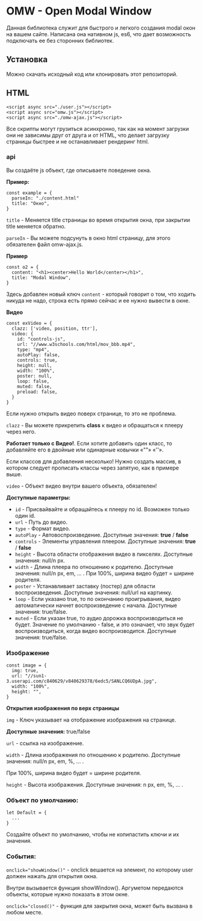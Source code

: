 # OMW - Open Modal Window
Данная библиотека служит для быстрого и легкого создания modal окон на вашем сайте.
Написана она нативном js, es6, что дает возможность подключать ее без сторонних библиотек.

## Установка
Можно скачать исходный код или клонировать этот репозиторий.

## HTML
```
<script async src="./user.js"></script>
<script async src="omw.js"></script>
<script async src="./omw-ajax.js"></script>
```

Все скрипты могут грузиться асинхронно, так как на момент загрузки они не зависимы друг от друга и от HTML, что делает загрузку страницы быстрее и не останавливает рендеринг html.

### api
Вы создаёте js объект, где описываете поведение окна.
  
**Пример:**
```
const example = {
  parseIn: "./content.html"
  title: "Окно",
}
```

`title` - Меняется title страницы во время открытия окна, при закрытии title меняется обратно.
  
`parseIn` - Вы можете подсунуть в окно html страницу, для этого обязателен файл omw-ajax.js.

**Пример**
```
const o2 = {
  content: "<h1><center>Hello World</center></h1>",
  title: "Modal Window",
}
```

Здесь добавлен новый ключ `content` - который говорит о том, что ходить никуда не надо, строка есть прямо сейчас и ее нужно вывести в окне.

**Видео**
```
const exVideo = {
  clazz: ['video, position, ttr'],
  video: {
    id: "controls-js",
    url: "//www.w3schools.com/html/mov_bbb.mp4",
    type: "mp4",
    autoPlay: false,
    controls: true,
    height: null,
    width: "100%",
    poster: null,
    loop: false,
    muted: false,
    preload: false,
  }    
}
   ```

Если нужно открыть видео поверх странице, то это не проблема.
     
`clazz` - Вы можете прикрепить **class** к видео и обращаться к плееру через него. 
   
**Работает только с Видео!**. Если хотите добавить один класс, то добавляйте его в двойные или одинарные ковычки «""» «''».
  
Если классов для добавления несколько! Нужно создать массив, в котором следует прописать классы через запятую, как в примере выше.
  
`video` - Объект видео внутри вашего объекта, обязателен!
     
**Доступные параметры:**
- `id` - Присвайвайте и обращайтесь к плееру по id. Возможен только один id.
- `url` - Путь до видео.
- `type` - Формат видео.
- `autoPlay` - Автовоспроизведение. Доступные значения: **true** / **false**
- `controls` - Элементы управления плеером. Доступные значения: **true** / **false**
- `height` - Высота области отображения видео в пикселях. Доступные значения: null/n px.
- `width` - Длина плеера по отношению к родителю. Доступные значения: null/n px, em, ... . При 100%, ширина видео будет = ширине родителя.
- `poster` - Устанавливает заставку (постер) для области воспроизведения. Доступные значения: null/url на картинку.
- `loop` - Если указано true, то по окончанию проигрывания, видео автоматически начнет воспроизведение с начала. Доступные значения: true/false.
- `muted` - Если указан true, то аудио дорожка воспроизводиться не будет. Значение по умолчанию - false, и это означает, что звук будет воспроизводиться, когда видео воспроизводится. Доступные значения: true/false.

### Изображение
```
const image = {
  img: true,
  url: "//sun1-3.userapi.com/c840629/v840629378/6edc5/SANLCQ6UDpA.jpg",
  width: "100%",
  height: "",
}
```

**Открытия изображения по верх страницы**
  
`img` - Ключ указывает на отображение изображения на странице. 

**Доступные значения:** true/false
  
`url` - ссылка на изображение.
  
`width` - Длина изображения по отношению к родителю. Доступные значения: null/n px, em, %, ... . 
  
При 100%, ширина видео будет = ширине родителя.
  
`height` - Высота изображения. Доступные значения: n px, em, %, ... .

### Объект по умолчанию:
```
let Default = {
  ...
}
```

Создайте объект по умолчанию, чтобы не копипастить ключи и их значения.

### События:
`onclick="showWindow()"` - onclick вешается на элемент, по которому user должен нажать для открытия окна. 
  
Внутри вызывается функция showWindow(). Аргуметом передаются объекты, которые нужно показать в этом окне.
  
`onclick="closed()"` - функция для закрытия окна, может быть вызвана в любом месте.
